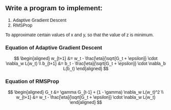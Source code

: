 <style>

h1, h2, h3 {
font-family: "Inria Serif Light", sans-serif;
}
body { 
font-family: "IBM Plex Sans", sans-serif;
font-weight: 400;
}

code { 
font-weight: 600;
}

</style>

## Write a program to implement:

1. Adaptive Gradient Descent
2. RMSProp

To approximate certain values of x and y, so that the value of z is minimum.

### Equation of Adaptive Gradient Descent

$$
\begin{aligned}
w_{t+1} &= w_t - \frac{\eta}{\sqrt{G_t + \epsilon}} \cdot \nabla_w L(w_t) \\
b_{t+1} &= b_t - \frac{\eta}{\sqrt{G_t + \epsilon}} \cdot \nabla_b L(b_t)
\end{aligned}
$$

### Equation of RMSProp

$$
\begin{aligned}
G_t &= \gamma G_{t-1} + (1 - \gamma) \nabla_w L(w_t)^2 \\
w_{t+1} &= w_t - \frac{\eta}{\sqrt{G_t + \epsilon}} \cdot \nabla_w L(w_t)
\end{aligned}
$$